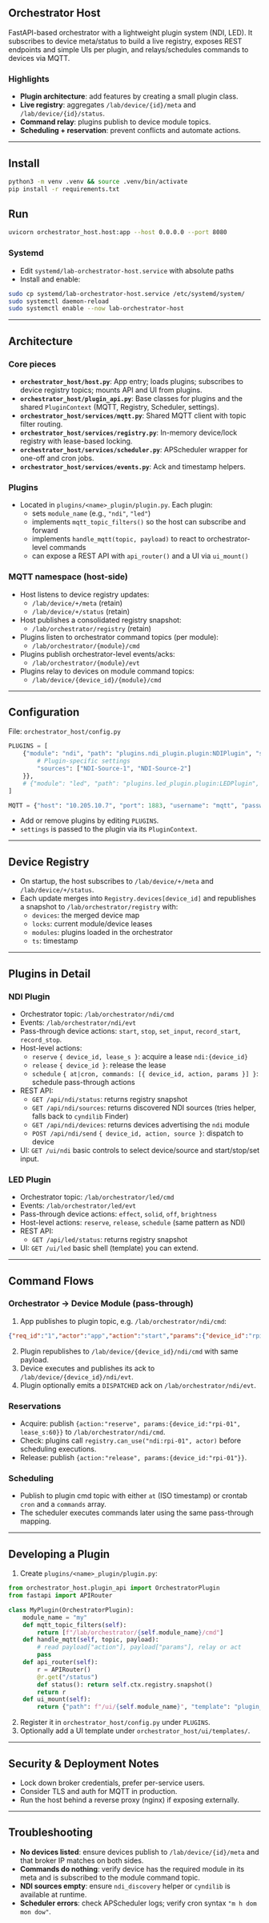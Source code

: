 ## Orchestrator Host

FastAPI-based orchestrator with a lightweight plugin system (NDI, LED). It subscribes to device meta/status to build a live registry, exposes REST endpoints and simple UIs per plugin, and relays/schedules commands to devices via MQTT.

### Highlights
- **Plugin architecture**: add features by creating a small plugin class.
- **Live registry**: aggregates `/lab/device/{id}/meta` and `/lab/device/{id}/status`.
- **Command relay**: plugins publish to device module topics.
- **Scheduling + reservation**: prevent conflicts and automate actions.

---

## Install
```bash
python3 -m venv .venv && source .venv/bin/activate
pip install -r requirements.txt
```

## Run
```bash
uvicorn orchestrator_host.host:app --host 0.0.0.0 --port 8080
```

### Systemd
- Edit `systemd/lab-orchestrator-host.service` with absolute paths
- Install and enable:
```bash
sudo cp systemd/lab-orchestrator-host.service /etc/systemd/system/
sudo systemctl daemon-reload
sudo systemctl enable --now lab-orchestrator-host
```

---

## Architecture

### Core pieces
- **`orchestrator_host/host.py`**: App entry; loads plugins; subscribes to device registry topics; mounts API and UI from plugins.
- **`orchestrator_host/plugin_api.py`**: Base classes for plugins and the shared `PluginContext` (MQTT, Registry, Scheduler, settings).
- **`orchestrator_host/services/mqtt.py`**: Shared MQTT client with topic filter routing.
- **`orchestrator_host/services/registry.py`**: In-memory device/lock registry with lease-based locking.
- **`orchestrator_host/services/scheduler.py`**: APScheduler wrapper for one-off and cron jobs.
- **`orchestrator_host/services/events.py`**: Ack and timestamp helpers.

### Plugins
- Located in `plugins/<name>_plugin/plugin.py`. Each plugin:
  - sets `module_name` (e.g., `"ndi"`, `"led"`)
  - implements `mqtt_topic_filters()` so the host can subscribe and forward
  - implements `handle_mqtt(topic, payload)` to react to orchestrator-level commands
  - can expose a REST API with `api_router()` and a UI via `ui_mount()`

### MQTT namespace (host-side)
- Host listens to device registry updates:
  - `/lab/device/+/meta` (retain)
  - `/lab/device/+/status` (retain)
- Host publishes a consolidated registry snapshot:
  - `/lab/orchestrator/registry` (retain)
- Plugins listen to orchestrator command topics (per module):
  - `/lab/orchestrator/{module}/cmd`
- Plugins publish orchestrator-level events/acks:
  - `/lab/orchestrator/{module}/evt`
- Plugins relay to devices on module command topics:
  - `/lab/device/{device_id}/{module}/cmd`

---

## Configuration
File: `orchestrator_host/config.py`

```python
PLUGINS = [
    {"module": "ndi", "path": "plugins.ndi_plugin.plugin:NDIPlugin", "settings": {
        # Plugin-specific settings
        "sources": ["NDI-Source-1", "NDI-Source-2"]
    }},
    # {"module": "led", "path": "plugins.led_plugin.plugin:LEDPlugin", "settings": {}},
]

MQTT = {"host": "10.205.10.7", "port": 1883, "username": "mqtt", "password": "123456789"}
```

- Add or remove plugins by editing `PLUGINS`.
- `settings` is passed to the plugin via its `PluginContext`.

---

## Device Registry
- On startup, the host subscribes to `/lab/device/+/meta` and `/lab/device/+/status`.
- Each update merges into `Registry.devices[device_id]` and republishes a snapshot to `/lab/orchestrator/registry` with:
  - `devices`: the merged device map
  - `locks`: current module/device leases
  - `modules`: plugins loaded in the orchestrator
  - `ts`: timestamp

---

## Plugins in Detail

### NDI Plugin
- Orchestrator topic: `/lab/orchestrator/ndi/cmd`
- Events: `/lab/orchestrator/ndi/evt`
- Pass-through device actions: `start`, `stop`, `set_input`, `record_start`, `record_stop`.
- Host-level actions:
  - `reserve` `{ device_id, lease_s }`: acquire a lease `ndi:{device_id}`
  - `release` `{ device_id }`: release the lease
  - `schedule` `{ at|cron, commands: [{ device_id, action, params }] }`: schedule pass-through actions
- REST API:
  - `GET /api/ndi/status`: returns registry snapshot
  - `GET /api/ndi/sources`: returns discovered NDI sources (tries helper, falls back to `cyndilib` Finder)
  - `GET /api/ndi/devices`: returns devices advertising the `ndi` module
  - `POST /api/ndi/send` `{ device_id, action, source }`: dispatch to device
- UI: `GET /ui/ndi` basic controls to select device/source and start/stop/set input.

### LED Plugin
- Orchestrator topic: `/lab/orchestrator/led/cmd`
- Events: `/lab/orchestrator/led/evt`
- Pass-through device actions: `effect`, `solid`, `off`, `brightness`
- Host-level actions: `reserve`, `release`, `schedule` (same pattern as NDI)
- REST API:
  - `GET /api/led/status`: returns registry snapshot
- UI: `GET /ui/led` basic shell (template) you can extend.

---

## Command Flows

### Orchestrator → Device Module (pass-through)
1. App publishes to plugin topic, e.g. `/lab/orchestrator/ndi/cmd`:
```json
{"req_id":"1","actor":"app","action":"start","params":{"device_id":"rpi-01","source":"NDI-Source-1"}}
```
2. Plugin republishes to `/lab/device/{device_id}/ndi/cmd` with same payload.
3. Device executes and publishes its ack to `/lab/device/{device_id}/ndi/evt`.
4. Plugin optionally emits a `DISPATCHED` ack on `/lab/orchestrator/ndi/evt`.

### Reservations
- Acquire: publish `{action:"reserve", params:{device_id:"rpi-01", lease_s:60}}` to `/lab/orchestrator/ndi/cmd`.
- Check: plugins call `registry.can_use("ndi:rpi-01", actor)` before scheduling executions.
- Release: publish `{action:"release", params:{device_id:"rpi-01"}}`.

### Scheduling
- Publish to plugin cmd topic with either `at` (ISO timestamp) or crontab `cron` and a `commands` array.
- The scheduler executes commands later using the same pass-through mapping.

---

## Developing a Plugin
1. Create `plugins/<name>_plugin/plugin.py`:
```python
from orchestrator_host.plugin_api import OrchestratorPlugin
from fastapi import APIRouter

class MyPlugin(OrchestratorPlugin):
    module_name = "my"
    def mqtt_topic_filters(self):
        return [f"/lab/orchestrator/{self.module_name}/cmd"]
    def handle_mqtt(self, topic, payload):
        # read payload["action"], payload["params"], relay or act
        pass
    def api_router(self):
        r = APIRouter()
        @r.get("/status")
        def status(): return self.ctx.registry.snapshot()
        return r
    def ui_mount(self):
        return {"path": f"/ui/{self.module_name}", "template": "plugin_shell.html", "title": "MY"}
```
2. Register it in `orchestrator_host/config.py` under `PLUGINS`.
3. Optionally add a UI template under `orchestrator_host/ui/templates/`.

---

## Security & Deployment Notes
- Lock down broker credentials, prefer per-service users.
- Consider TLS and auth for MQTT in production.
- Run the host behind a reverse proxy (nginx) if exposing externally.

---

## Troubleshooting
- **No devices listed**: ensure devices publish to `/lab/device/{id}/meta` and that broker IP matches on both sides.
- **Commands do nothing**: verify device has the required module in its meta and is subscribed to the module command topic.
- **NDI sources empty**: ensure `ndi_discovery` helper or `cyndilib` is available at runtime.
- **Scheduler errors**: check APScheduler logs; verify cron syntax `"m h dom mon dow"`.

